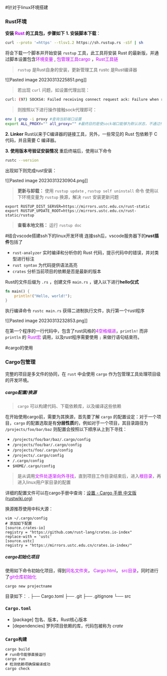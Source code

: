 #针对于linux环境搭建
### Rust环境
**安装 <font color="#c300ff"> Rust</font>  的工具包，步骤如下**
**1. 安装脚本下载**：

```bash
curl --proto '=https' --tlsv1.2 https://sh.rustup.rs -sSf | sh

```

将会下载一个脚本并开始安装 `rustup` 工具，此工具将安装 Rust 的最新版，并通过脚本设置包含<font color="#c300ff">环境变量</font> , <font color="#c300ff">包管理工具cargo</font> ，<font color="#c300ff">Rust工具链</font>
> `rustup` 是Rust自身的安装，更新管理工具
> rustc 是Rust编译器

![[Pasted image 20230313225851.png]]

> 若出现 `curl` 问题，如设置代理出现：

```bash
curl: (97) SOCKS4: Failed receiving connect request ack: Failure when receiving data     from the peer
```

> 则按照以下进行操作接触sock代理即可：

```bash
env | grep -i proxy #查询当前端口设置
export ALL_PROXY="" all_proxy="" #最终目的是使sock端口能够为默认状态，不通过代理
```

**2. Linker**
Rust以来于C编译器的链接工具，另外，一些常见的 Rust 包依赖于 C 代码，并且需要 C 编译器。

**3. 使用版本号验证安装情况**
重启终端后，使用以下命令
```bash
rustc --version
```

出现如下则完成rust安装：

![[Pasted image 20230313230904.png]]
 
> **更新与卸载：**
> 使用 `rustup update` , `rustup self uninstall` 命令
> 使用以下环境变量为 `rustup` 换源，解决 `rust` 安装更新问题
```shell
export RUSTUP_DIST_SERVER=https://mirrors.ustc.edu.cn/rust-static
export RUSTUP_UPDATE_ROOT=https://mirrors.ustc.edu.cn/rust-static/rustup
```



> **查看本地文档：**
> 运行 `rustup doc`

#结合vscode搭建ssh下的linux开发环境
连接ssh后，vscode服务器下的**rust插件**包括了
-  `rust-analyzer`  实时编译和分析你的 Rust 代码，提示代码中的错误，并对类型进行标注
-  `rust syntax` 为代码提供语法高亮
-  `crates` 分析当前项目的依赖是否是最新的版本

Rust的文件后缀为 `.rs` ，创建文件 `main.rs` ，键入以下进行**hello仪式**

```rust
fn main() {
    println!("Hello, world!");
}
```

执行编译命令 `rustc main.rs` 获得二进制执行文件，执行第一个rust程序

![[Pasted image 20230313232853.png]]

在第一个程序的一行代码中，包含了rust风格的<font color="#c300ff">4空格缩进</font>，`println!` 而非 `println` 的 <font color="#c300ff">Rust宏</font> 调用，以及rust程序需要使用 `;` 来做行语句结束符。

#cargo的使用
### Cargo包管理
完整的项目是多文件的协同，在 `rust` 中会使用 `cargo` 作为包管理工具处理项目级的开发环境。

##### cargo配置/换源
> `cargo` 可以构建代码、下载依赖库，以及编译这些依赖

在开始使用cargo前，需要为其换源，首先要了解 `cargo` 的配置设定：对于一个项目，`cargo` 的配置选取是有**分层性质**的，例如对于一个项目，其目录路径为 `/projects/foo/bar/baz` 则配置会按照以下顺序从上到下寻找：

-   `/projects/foo/bar/baz/.cargo/config`
-   `/projects/foo/bar/.cargo/config`
-   `/projects/foo/.cargo/config`
-   `/projects/.cargo/config`
-   `/.cargo/config`
-   `$HOME/.cargo/config`

> 是从调用<font color="#c300ff">文件处逐渐向外寻找</font>，直到项目工作目录结束后，进入<font color="#c300ff">根目录</font>，再进入linux用户家目录的配置

详细的配置文件可以在cargo手册中查询：[设置 - Cargo 手册 中文版 (rustwiki.org)](https://rustwiki.org/zh-CN/cargo/reference/config.html)

换源推荐使用中科大源：

```shell
vim ~/.cargo/config
# 添加如下配置
[source.crates-io]
registry = "https://github.com/rust-lang/crates.io-index"
replace-with = 'ustc'
[source.ustc]
registry = "https://mirrors.ustc.edu.cn/crates.io-index/"
```

##### cargo初始化项目

使用如下命令初始化项目，得到<font color="#c300ff">同名文件夹</font>， <font color="#c300ff">Cargo.html</font>， <font color="#c300ff">src目录</font>，同时进行了<font color="#c300ff">git仓库初始化</font>
```shell
cargo new projectname
```

目录如下：
.
├── Cargo.toml
├── .git
├── .gitignore
└── src

### **`Cargo.toml`** 
-  [package] 包名、版本，Rust核心版本
-  [dependencies] 罗列项目依赖的库，代码包被称为 _crate_ 

### **`Cargo构建`** 

```shell
cargo build
# run命令能够直接运行
cargo run
# 检测依赖项确保编译成功
cargo check
```
